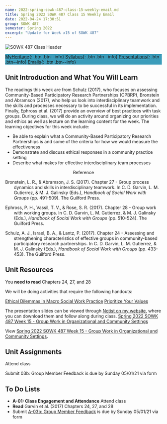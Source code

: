 ```yaml
---
name: 2022-spring-sowk-487-class-15-weekly-email.md
title: Spring 2022 SOWK 487 Class 15 Weekly Email
date: 2022-04-24 17:30:51
group: SOWK 487
semester: Spring 2022
excerpt: "Update for Week x15 of SOWK 487"
---
```


![SOWK 487 Class Header](https://jacobrcampbell.com/assets/media/2020-class-header-sowk-theories-of-practice-ii.png)

<div style="background-color: #3b9cba; width: 100%;" markdown="1">

[MyHeritage](https://myheritage.heritage.edu/ICS/Academics/SOWK/SOWK_487W/2122_SP-SOWK_487W-2/){: .btn .btn--info}
[Syllabus](https://jacobrcampbell.com/assets/media/2022-spring-sowk-487-syllabus.pdf){: .btn .btn--info}
[Presentations](https://presentations.jacobrcampbell.com){: .btn .btn--info}
[Emails](https://jacobrcampbell.com/communications/){: .btn .btn--info}

</div>

## Unit Introduction and What You Will Learn

The readings this week are from Schulz (2017), who focuses on assessing Community-Based Participatory Research Partnerships (CPBRP), Bronstein and Abramson (2017), who help us look into interdisciplinary teamwork and the skills and processes necessary to be successful in its implementation. Finally, Ephross et al. (2017) provide an overview of best practices with task groups. During class, we will do an activity around organizing our priorities and ethics as well as lecture on the learning content for the week. The learning objectives for this week include:

- Be able to explain what a Community-Based Participatory Research Partnerships is and some of the criteria for how we would measure the effectiveness
- Demonstrate and discuss ethical responses in a community practice setting
- Describe what makes for effective interdisciplinary team processes

<div style="text-align: center" markdown="1">
Reference
</div>
<div style="margin: 0 0 0 2em; text-indent: -2em;" markdown="1">

Bronstein, L. R., & Abramson, J. S. (2017). Chapter 27 - Group process dynamics and skills in interdisciplinary teamwork. In C. D. Garvin, L. M. Gutierrez, & M. J. Galinsky (Eds.), _Handbook of Social Work with Groups_ (pp. 491-509). The Guilford Press. 

Ephross, P. H., Vassil, T. V., & Rose, S. R. (2017). Chapter 28 - Group work with working groups. In C. D. Garvin, L. M. Gutierrez, & M. J. Galinsky (Eds.), _Handbook of Social Work with Groups_ (pp. 510-524). The Guilford Press.

Schulz, A. J., Israel, B. A., & Lantz, P. (2017). Chapter 24 - Assessing and strengthening characteristics of effective groups in community-based participatory research partnerships. In C. D. Garvin, L. M. Gutierrez, & M. J. Galinsky (Eds.), _Handbook of Social Work with Groups_ (pp. 433-453). The Guilford Press. 

</div>

## Unit Resources

You **need to read** Chapters 24, 27, and 28 

We will be doing activities that require the following handouts:


[Ethical Dilemmas in Macro Social Work Practice](https://myheritage.heritage.edu/ICS/Portlets/ICS/Handoutportlet/viewhandler.ashx?handout_id=385c7653-9f91-4739-a44d-79362bc135a2)
[Prioritize Your Values](https://myheritage.heritage.edu/ICS/Portlets/ICS/Handoutportlet/viewhandler.ashx?handout_id=bbf33726-8181-4ccf-8bc9-f741e7c29017)

The presentation slides can be viewed through [Notist on my website](https://presentations.jacobrcampbell.com), where you can download them and follow along during class. [Spring 2022 SOWK 487 Week 15 - Group Work in Organizational and Community Settings](https://presentations.jacobrcampbell.com/PTlrIe)

<p data-notist="campjacob/PTlrIe">View <a href="https://presentations.jacobrcampbell.com/PTlrIe">Spring 2022 SOWK 487 Week 15 - Group Work in Organizational and Community Settings</a>.</p><script async src="https://on.notist.cloud/embed/002.js"></script>

## Unit Assignments

Attend class

Submit 03b: Group Member Feedback is due by Sunday 05/01/21 via form


## To Do Lists

- **A-01: Class Engagement and Attendance** Attend class
- **Read** Garvin et al. (2017) Chapters 24, 27, and 28 
- Submit [A-03b: Group Member Feedback](https://myheritage.heritage.edu/ICS/Academics/SOWK/SOWK_487W/2122_SP-SOWK_487W-2/Assignments.jnz?portlet=Coursework&screen=AssignmentDetailView&screenType=change&id=caabf226-3b77-474a-800c-9900d1fcd4eb) is due by Sunday 05/01/21 via form
